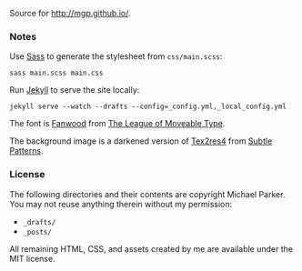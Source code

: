 Source for http://mgp.github.io/.

### Notes

Use [Sass](http://sass-lang.com/) to generate the stylesheet from `css/main.scss`:

```text
sass main.scss main.css
```

Run [Jekyll](http://jekyllrb.com/) to serve the site locally:

```text
jekyll serve --watch --drafts --config=_config.yml,_local_config.yml
```

The font is [Fanwood](http://www.theleagueofmoveabletype.com/fanwood) from [The League of Moveable Type](http://www.theleagueofmoveabletype.com/).

The background image is a darkened version of [Tex2res4](http://subtlepatterns.com/tex2res4/) from [Subtle Patterns](http://subtlepatterns.com/).

### License

The following directories and their contents are copyright Michael Parker. You may not reuse anything therein without my permission:

* `_drafts/`
* `_posts/`

All remaining HTML, CSS, and assets created by me are available under the MIT license.


